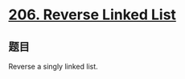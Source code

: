 # [206. Reverse Linked List](https://leetcode.com/problems/reverse-linked-list/description/)

## 题目

Reverse a singly linked list.

